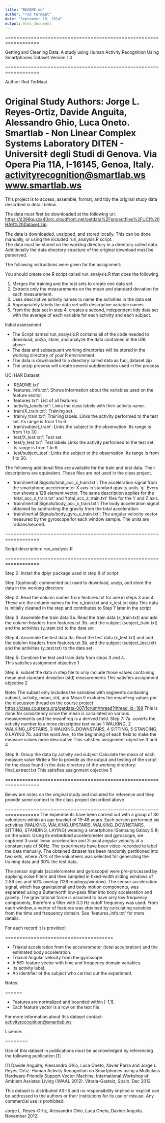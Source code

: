 ```yaml
---
title: "README.md"
author: "rod termaat"
date: "September 19, 2014"
output: html_document
---
```


==================================================================

Getting and Cleaning Data: A study using Human Activity Recognition Using Smartphones Dataset
Version 1.0

==================================================================

Author:  Rod TerMaat



Original Study Authors:
Jorge L. Reyes-Ortiz, Davide Anguita, Alessandro Ghio, Luca Oneto.
Smartlab - Non Linear Complex Systems Laboratory
DITEN - Universit‡ degli Studi di Genova.
Via Opera Pia 11A, I-16145, Genoa, Italy.
activityrecognition@smartlab.ws
www.smartlab.ws
==================================================================

This project is to access, assemble, format, and tidy the original study data described in detail below.


The data must first be downloaded at the following url:  https://d396qusza40orc.cloudfront.net/getdata%2Fprojectfiles%2FUCI%20HAR%20Dataset.zip. 

The data is downloaded, unzipped, and stored locally.  This can be done manually, or using the included run_analysis.R script.  
The data must be stored on the working directory in a directory called data. Additionally the data directory structure of the original download must be perserved. 


The following instructions were given for the assignment:

You should create one R script called run_analysis.R that does the following. 

1. Merges the training and the test sets to create one data set.
2. Extracts only the measurements on the mean and standard deviation for each measurement. 
3. Uses descriptive activity names to name the activities in the data set.
4. Appropriately labels the data set with descriptive variable names.
5. From the data set in step 4, creates a second, independent tidy data set with the average of each variable for each activity and each subject. 



Initial assessment

- The Script named run_analysis.R contains all of the code needed to download, unzip, store, and analyze the data contained in the URL above.
- The data and subsequent working directories will be stored in the working directory of your R environment.
- The data is downloaded to a directory called data as fuci_dataset.zip
- The unzip process will create several subdirectories used in the process

UCI HAR Dataset

- 'README.txt'
- 'features_info.txt': Shows information about the variables used on the feature vector.
- 'features.txt': List of all features.
- 'activity_labels.txt': Links the class labels with their activity name.
- 'train/X_train.txt': Training set.
- 'train/y_train.txt': Training labels. Links the activity performed to the test set. Its range is from 1 to 6
- 'train/subject_train': Links the subject to the observation. Its range is from 1 to 30.
- 'test/X_test.txt': Test set.
- 'test/y_test.txt': Test labels.Links the activity performed to the test set. Its range is from 1 to 6
- 'test/subject_test': Links the subject to the observation. Its range is from 1 to 30.

The following additional files are available for the train and test data. Their descriptions are equivalent. These files are not used in the class project.
- 'train/Inertial Signals/total_acc_x_train.txt': The acceleration signal from the smartphone accelerometer X axis in standard gravity units 'g'. Every row shows a 128 element vector. The same description applies for the 'total_acc_x_train.txt' and 'total_acc_z_train.txt' files for the Y and Z axis.
- 'train/Inertial Signals/body_acc_x_train.txt': The body acceleration signal obtained by subtracting the gravity from the total acceleration.
- 'train/Inertial Signals/body_gyro_x_train.txt': The angular velocity vector measured by the gyroscope for each window sample. The units are radians/second. 

==================================================================

Script description:  run_analysis.R

==================================================================

Step 0:
install the dplyr package used in step 8 of script

Step 1(optional):
commented out
used to download, unzip, and store the data in the working directory

Step 2:
Read the column names from features.txt for use in steps 3 and 4
These are the column names for the x_train.txt and x_test.txt data
This data is initially cleaned in the step and contributes to Step 7 later in the script

Step 3:
Assemble the train data
3a. Read the train data (x_train.txt) and add the column headers from features.txt
3b. add the subject (subject_train.txt) and the activities (y_train.txt) to the data set

Step 4:
Assemble the test data
3a. Read the test data (x_test.txt) and add the column headers from features.txt
3b. add the subject (subject_test.txt) and the activities (y_test.txt) to the data set

Step 5:
Combine the test and train data from steps 3 and 4.  
This satisfies assignment objective 1

Step 6: 
subset the data in step file to only include those values containing mean and standard deviation (std) measurements
This satisfies assignment objective 2

Note:
The subset only includes the variables with segments containing subject, activity, mean, std, and Mean
  It excludes the meanFreg values per the discussion thread on the course project
	https://class.coursera.org/getdata-007/forum/thread?thread_id=188
This is done for consistency since the mean is calculated on various measurements and the meanFreq is a derived field.
Step 7:
7a. coverts the activity number to a more descriptive text value
1 WALKING, 2 WALKING_UPSTAIRS, 3 WALKING_DOWNSTAIRS, 4 SITTING, 5 STANDING, 6 LAYING
7b. add the word Ave_ to the beginning of each field to make the measure values more descriptive
This satisfies assignment objective 3 and 4

Step 8: 
Group the data by activity and subject
Calculate the mean of each measure value
Write a file to provide as the output and testing of the script for the class
found in the data directory of the working directory: final_extract.txt
This satisfies assignment objective 5


==================================================================

Below are notes on the original study and included for reference and they provide some context to the class project described above

==================================================================
The experiments have been carried out with a group of 30 volunteers within an age bracket of 19-48 years. Each person performed six activities (WALKING, WALKING_UPSTAIRS, WALKING_DOWNSTAIRS, SITTING, STANDING, LAYING) wearing a smartphone (Samsung Galaxy S II) on the waist. Using its embedded accelerometer and gyroscope, we captured 3-axial linear acceleration and 3-axial angular velocity at a constant rate of 50Hz. The experiments have been video-recorded to label the data manually. The obtained dataset has been randomly partitioned into two sets, where 70% of the volunteers was selected for generating the training data and 30% the test data. 

The sensor signals (accelerometer and gyroscope) were pre-processed by applying noise filters and then sampled in fixed-width sliding windows of 2.56 sec and 50% overlap (128 readings/window). The sensor acceleration signal, which has gravitational and body motion components, was separated using a Butterworth low-pass filter into body acceleration and gravity. The gravitational force is assumed to have only low frequency components, therefore a filter with 0.3 Hz cutoff frequency was used. From each window, a vector of features was obtained by calculating variables from the time and frequency domain. See 'features_info.txt' for more details. 

For each record it is provided:

======================================

- Triaxial acceleration from the accelerometer (total acceleration) and the estimated body acceleration.
- Triaxial Angular velocity from the gyroscope. 
- A 561-feature vector with time and frequency domain variables. 
- Its activity label. 
- An identifier of the subject who carried out the experiment.

Notes:

======
- Features are normalized and bounded within [-1,1].
- Each feature vector is a row on the text file.

For more information about this dataset contact: activityrecognition@smartlab.ws

License:

========

Use of this dataset in publications must be acknowledged by referencing the following publication [1] 

[1] Davide Anguita, Alessandro Ghio, Luca Oneto, Xavier Parra and Jorge L. Reyes-Ortiz. Human Activity Recognition on Smartphones using a Multiclass Hardware-Friendly Support Vector Machine. International Workshop of Ambient Assisted Living (IWAAL 2012). Vitoria-Gasteiz, Spain. Dec 2012

This dataset is distributed AS-IS and no responsibility implied or explicit can be addressed to the authors or their institutions for its use or misuse. Any commercial use is prohibited.

Jorge L. Reyes-Ortiz, Alessandro Ghio, Luca Oneto, Davide Anguita. November 2012.

